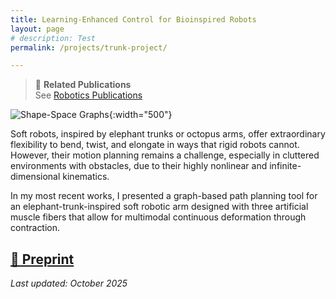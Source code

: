 ```yaml
---
title: Learning-Enhanced Control for Bioinspired Robots
layout: page
# description: Test
permalink: /projects/trunk-project/

---
```


> 🔗 **Related Publications**  
> See [Robotics Publications](/publications/#robotics-publications)

![Shape-Space Graphs](/assets/img/research/ShapeSpaceGraphs.png){:width="500"}

Soft robots, inspired by elephant trunks or octopus arms, offer extraordinary flexibility to bend, twist, and elongate in ways that rigid robots cannot. However, their motion planning remains a challenge, especially in cluttered environments with obstacles, due to their highly nonlinear and infinite-dimensional kinematics. 

In my most recent works, I presented a graph-based path planning tool for an elephant-trunk-inspired soft robotic arm designed with three artificial muscle fibers that allow for multimodal continuous deformation through contraction.

[📄 Preprint](https://arxiv.org/abs/2510.03547)
---

_Last updated: October 2025_